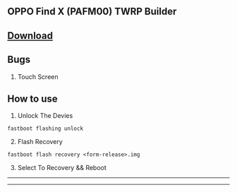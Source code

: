 ## OPPO Find X (PAFM00) TWRP Builder

## [Download](https://github.com/qwe28256/Findx-11-TWRP-Builder/release)

## Bugs

1. Touch Screen

## How to use

1. Unlock The Devies

```
fastboot flashing unlock
```
2. Flash Recovery

```
fastboot flash recovery <form-release>.img
```

3. Select To Recovery && Reboot

-----
-----
